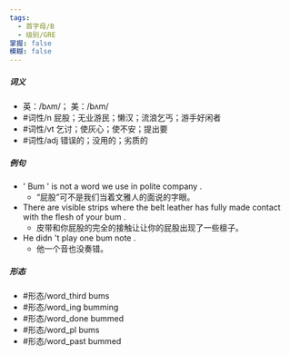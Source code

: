 ```yaml
---
tags:
  - 首字母/B
  - 级别/GRE
掌握: false
模糊: false
---
```

##### 词义
- 英：/bʌm/； 美：/bʌm/
- #词性/n  屁股；无业游民；懒汉；流浪乞丐；游手好闲者
- #词性/vt  乞讨；使灰心；使不安；提出要
- #词性/adj  错误的；没用的；劣质的
##### 例句
- ' Bum ' is not a word we use in polite company .
	- “屁股”可不是我们当着文雅人的面说的字眼。
- There are visible strips where the belt leather has fully made contact with the flesh of your bum .
	- 皮带和你屁股的完全的接触让让你的屁股出现了一些檩子。
- He didn 't play one bum note .
	- 他一个音也没奏错。
##### 形态
- #形态/word_third bums
- #形态/word_ing bumming
- #形态/word_done bummed
- #形态/word_pl bums
- #形态/word_past bummed
